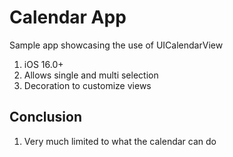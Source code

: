 #  Calendar App

Sample app showcasing the use of UICalendarView

1. iOS 16.0+
2. Allows single and multi selection
3. Decoration to customize views

## Conclusion

1. Very much limited to what the calendar can do
